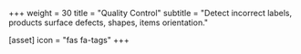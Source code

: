 +++
weight = 30
title = "Quality Control"
subtitle = "Detect incorrect labels, products surface defects, shapes, items orientation."


[asset]
  icon = "fas fa-tags"
+++
